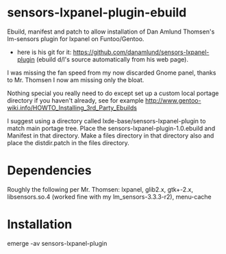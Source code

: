 sensors-lxpanel-plugin-ebuild
=============================

Ebuild, manifest and patch to allow installation of Dan Amlund Thomsen's lm-sensors plugin for lxpanel
on Funtoo/Gentoo.

- here is his git for it: https://github.com/danamlund/sensors-lxpanel-plugin (ebuild d/l's source automatically from his web page).

I was missing the fan speed from my now discarded Gnome panel, thanks to Mr. Thomsen I now am missing 
only the bloat.

Nothing special you really need to do except set up a custom local portage directory if you haven't
already, see for example http://www.gentoo-wiki.info/HOWTO_Installing_3rd_Party_Ebuilds

I suggest using a directory called lxde-base/sensors-lxpanel-plugin to match main portage tree.  Place
the sensors-lxpanel-plugin-1.0.ebuild and Manifest in that directory.  Make a files directory in that
directory also and place the distdir.patch in the files directory.

Dependencies
============
Roughly the following per Mr. Thomsen:
lxpanel, glib2.x, gtk+-2.x, libsensors.so.4 (worked fine with my lm_sensors-3.3.3-r2), menu-cache
  
Installation
============
emerge -av sensors-lxpanel-plugin
